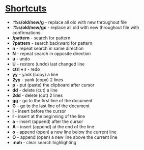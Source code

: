# <ins>Shortcuts</ins>

- **:%s/old/new/g** - replace all old with new throughout file
- **:%s/old/new/gc** - replace all old with new throughout file with confirmations
- **/pattern** - search for pattern
- **?pattern** - search backward for pattern
- **n** - repeat search in same direction
- **N** \- repeat search in opposite direction
- **u** - undo
- **U** - restore (undo) last changed line
- **ctrl + r** \- redo
- **yy** \- yank (copy) a line
- **2yy** - yank (copy) 2 lines
- **p** - put (paste) the clipboard after cursor
- **dd** - delete (cut) a line
- **2dd** - delete (cut) 2 lines
- **gg** \- go to the first line of the document
- **G** - go to the last line of the document
- **i** - insert before the cursor
- **I** - insert at the beginning of the line
- **a** \- insert (append) after the cursor
- **A** - insert (append) at the end of the line
- **o** - append (open) a new line below the current line
- **O** - append (open) a new line above the current line
- **:noh** <cr>\- clear search highlighting</cr>